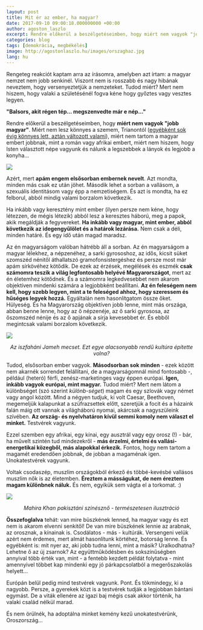 ```yaml
---
layout: post
title: Mit ér az ember, ha magyar?
date: 2017-09-10 09:00:18.000000000 +00:00
author: agoston_laszlo
excerpt: Rendre előkerül a beszélgetéseimben, hogy miért nem vagyok "jobb magyar". Miért nem lesz könnyes a szemem, Trianontól, miért nem tartom a magyar embert jobbnak, mint a román vagy afrikai embert, miért nem hiszem, hogy Isten választott népe vagyunk és nálunk a legszebbek a lányok és legjobb a kaja...
categories: blog
tags: [demokrácia, megbékélés]
image: http://agostonlaszlo.hu/images/orszaghaz.jpg
lang: hu
---
```

Rengeteg reakciót kaptam arra az írásomra, amelyben azt írtam: a magyar nemzet nem jobb senkinél. Viszont nem is rosszabb és nagy hibának neveztem, hogy versenyeztetjük a nemzeteket. Tudod miért? Mert nem hiszem, hogy valaki a születésénél fogva kéne hogy győztes vagy vesztes legyen.

**"Balsors, akit régen tép... megszenvedte már e nép..."**

Rendre előkerül a beszélgetéseimben, hogy **miért nem vagyok "jobb magyar"**. Miért nem lesz könnyes a szemem, Trianontól ([egyébként sok évig könnyes lett, aztán változott valami](http://agostonlaszlo.hu/blog/en-is-voltam-rasszista/)), miért nem tartom a magyar embert jobbnak, mint a román vagy afrikai embert, miért nem hiszem, hogy Isten választott népe vagyunk és nálunk a legszebbek a lányok és legjobb a konyha...

![](http://agostonlaszlo.hu/images/orszaghaz.jpg)

Azért, mert **apám engem elsősorban embernek nevelt**. Azt mondta, minden más csak ez után jöhet. Második lehet a sorban a vallásom, a szexuális identitásom vagy épp a nemzetiségem. És azt is mondta, ha ez felborul, abból mindig valami borzalom következik.

Ha inkább vagy keresztény mint ember (ilyen persze nem kéne, hogy létezzen, de mégis létezik) abból lesz a keresztes háború, meg a papok, akik megáldják a fegyvereket. **Ha inkább vagy magyar, mint ember, abból következik az idegengyűlölet és a határok lezárása.** Nem csak a déli, minden határé. És egy idő után magad maradsz.

Az én magyarságom valóban hátrébb áll a sorban. Az én magyarságom a magyar lélekhez, a népzenéhez, a sarki gyrososhoz, az idős, kicsit süket szomszéd nénitől áthallatszó gramofonsistergéshez és persze most már apám sírkövéhez kötődik. De ezek az érzések, megélések és eszmék **csak számomra teszik a világ legfontosabb helyévé Magyarországot**, mert az én életemhez kötődnek. És a számomra legkedvesebbet nem akarom objektíven mindenki számára a legjobbként beállítani. **Az én feleségem nem kell, hogy szebb legyen, mint a te feleséged ahhoz, hogy szeressem és hűséges legyek hozzá.** Egyáltalán nem hasonlítgatom össze őket. Hülyeség. És ha Magyarország objektíven jobb lenne, mint más országa, abban benne lenne, hogy az ő népzenéje, az ő sarki gyrososa, az őszomszéd nénije és az ő apjának a sírja kevesebbet ér. És ebből megintcsak valami borzalom következik.

![](http://agostonlaszlo.hu/images/mecset.jpg)
<center><em>Az iszfaháni Jameh mecset. Ezt egye alacsonyabb rendű kultúra építette volna?</em></center>

Tudod, elsősorban ember vagyok. **Másodsorban sok minden** - ezek között nem akarnék sorrendet felállítani, de a magyarságomnál mind fontosabb -, például (heteró) férfi, zenész-marketinges vagy éppen európai. **Igen, inkább vagyok európai, mint magyar.** Tudod miért? Mert nem látom a különbséget (szó szerint *különb-séget*) magam és egy szlovák vagy német vagy angol között. Mind a négyen tudjuk, ki volt Caesar, Beethoven, megemeljük kalapunkat a szüfrazsettek előtt, szeretjük a focit és a házaink falán máig ott vannak a világháború nyomai, akárcsak a nagyszüleink szívében. **Az ország- és nyelvhatáron kívül semmi komoly nem választ el minket.** Testvérek vagyunk.

Ezzel szemben egy afrikai, egy kínai, egy ausztrál vagy egy orosz (!) - bár, ha művelt szintén tud mindezekről - **más érzelmi, értelmi és vallási-energetikai közegből, más alapokkal érkezik.** Fontos, hogy nem tartom a magamét eredendően jobbnak, de jobban a magaménak igen. Unokatestvérek vagyunk.

Voltak csodaszép, muszlim országokból érkező és többé-kevésbé vallásos muszlim nők is az életemben. **Éreztem a másságukat, de nem éreztem magam különbnek náluk.** És nem, egyikük sem vágta el a torkomat. :)

![](http://agostonlaszlo.hu/images/mahira-khan.jpg)
<center><em>Mahira Khan pakisztáni színésznő - természetesen ilusztráció</em></center>

**Összefoglalva** tehát: van mire büszkének lenned, ha magyar vagy és ezt nem is akarom elvenni senkitől! De van mire büszkének lennie az arabnak, az orosznak, a kínainak is. Csodálatos - más - kultúrák. Versengeni velük azért nem érdemes, mert almát hasonlítunk körtéhez, botorság lenne. És egyébként is: mit nyer az, aki jobb tudna lenni, mint a másik? Uralkodhatna? Lehetne ő az új zsarnok? Az együttműködésben és sokszínűségben annyival több érték van, mint - a fentebb kezdett példát folytatva - mint amennyivel többet kap mindenki egy jó párkapcsolatból a megerőszakolás helyett...

Európán belül pedig mind testvérek vagyunk. Pont. És tökmindegy, ki a nagyobb. Persze, a gyerekek közt is a testvérek tudják a legjobban bántani egymást. De a viták ellenére az igazi baj mégis csak akkor történik, ha valaki család nélkül marad. 

És nem örülnék, ha adoptálna minket kemény kezű unokatestvérünk, Oroszország...
